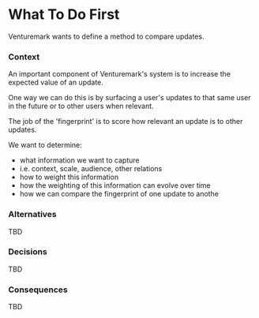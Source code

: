 # What To Do First

Venturemark wants to define a method to compare updates.

### Context

An important component of Venturemark's system is to increase the expected value of an update.

One way we can do this is by surfacing a user's updates to that same user in the future or to other users when relevant.

The job of the 'fingerprint' is to score how relevant an update is to other updates.

We want to determine:

- what information we want to capture
- i.e. context, scale, audience, other relations
- how to weight this information
- how the weighting of this information can evolve over time
- how we can compare the fingerprint of one update to anothe

### Alternatives

TBD

### Decisions

TBD

### Consequences

TBD

